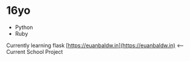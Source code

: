 # 16yo

* Python
* Ruby

Currently learning flask
[https://euanbaldw.in](https://euanbaldw.in) <-- Current School Project
